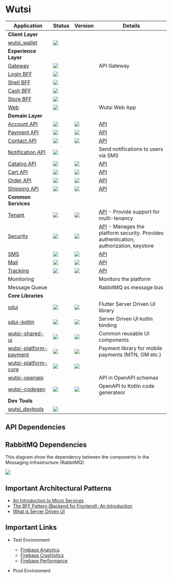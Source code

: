 # Wutsi

| Application                                                               | Status                                                                                         | Version                                                                  | Details                                                                                                                                     |
|---------------------------------------------------------------------------|------------------------------------------------------------------------------------------------|--------------------------------------------------------------------------|---------------------------------------------------------------------------------------------------------------------------------------------|
| **Client Layer**                                                          |
| [wutsi_wallet](https://github.com/wutsi/wutsi_wallet)                     | ![](https://github.com/wutsi/wutsi_wallet/actions/workflows/master.yml/badge.svg)              |                                                                          |                                                                                                                                             |
| **Experience Layer**                                                      |
| [Gateway](https://github.com/wutsi/wutsi-gateway)                         | ![](https://github.com/wutsi/wutsi-gateway/actions/workflows/master.yml/badge.svg)             |                                                                          | API Gateway                                                                                                                                 |
| [Login BFF](https://github.com/wutsi/wutsi-login-bff)                     | ![](https://github.com/wutsi/wutsi-login-bff/actions/workflows/master.yml/badge.svg)           |                                                                          |                                                                                                                                             |
| [Shell BFF](https://github.com/wutsi/wutsi-shell-bff)                     | ![](https://github.com/wutsi/wutsi-shell-bff/actions/workflows/master.yml/badge.svg)           |                                                                          |                                                                                                                                             |
| [Cash BFF](https://github.com/wutsi/wutsi-cash-bff)                       | ![](https://github.com/wutsi/wutsi-cash-bff/actions/workflows/master.yml/badge.svg)            |                                                                          |                                                                                                                                             |
| [Store BFF](https://github.com/wutsi/wutsi-store-bff)                     | ![](https://github.com/wutsi/wutsi-store-bff/actions/workflows/master.yml/badge.svg)           |                                                                          |                                                                                                                                             |
| [Web](https://github.com/wutsi/wutsi-web)                                 | ![](https://github.com/wutsi/wutsi-web/actions/workflows/master.yml/badge.svg)                 |                                                                          | Wutsi Web App                                                                                                                               |
| **Domain Layer**                                                          |
| [Account API](https://github.com/wutsi/wutsi-account-server)              | ![](https://github.com/wutsi/wutsi-account-server/actions/workflows/master.yml/badge.svg)      | ![](https://img.shields.io/github/v/tag/wutsi/wutsi-account-sdk-kotlin)  | [API](https://wutsi.github.io/wutsi-account-server/api/)                                                                                    |
| [Payment API](https://github.com/wutsi/wutsi-payment-server)              | ![](https://github.com/wutsi/wutsi-payment-server/actions/workflows/master.yml/badge.svg)      | ![](https://img.shields.io/github/v/tag/wutsi/wutsi-payment-sdk-kotlin)  | [API](https://wutsi.github.io/wutsi-payment-server/api/)                                                                                    |
| [Contact API](https://github.com/wutsi/wutsi-contact-server)              | ![](https://github.com/wutsi/wutsi-contact-server/actions/workflows/master.yml/badge.svg)      | ![](https://img.shields.io/github/v/tag/wutsi/wutsi-contact-sdk-kotlin)  | [API](https://wutsi.github.io/wutsi-contact-server/api/)                                                                                    |
| [Notification API](https://github.com/wutsi/wutsi-notification-server)    | ![](https://github.com/wutsi/wutsi-notification-server/actions/workflows/master.yml/badge.svg) |                                                                          | Send notifications to users via SMS                                                                                                         |
| [Catalog API](https://github.com/wutsi/wutsi-catalog-server)              | ![](https://github.com/wutsi/wutsi-catalog-server/actions/workflows/master.yml/badge.svg)      | ![](https://img.shields.io/github/v/tag/wutsi/wutsi-catalog-sdk-kotlin)  | [API](https://wutsi.github.io/wutsi-catalog-server/api/)                                                                                    |
| [Cart API](https://github.com/wutsi/wutsi-cart-server)                    | ![](https://github.com/wutsi/wutsi-cart-server/actions/workflows/master.yml/badge.svg)         | ![](https://img.shields.io/github/v/tag/wutsi/wutsi-cart-sdk-kotlin)     | [API](https://wutsi.github.io/wutsi-cart-server/api/)                                                                                       |
| [Order API](https://github.com/wutsi/wutsi-order-server)                  | ![](https://github.com/wutsi/wutsi-order-server/actions/workflows/master.yml/badge.svg)        | ![](https://img.shields.io/github/v/tag/wutsi/wutsi-order-sdk-kotlin)    | [API](https://wutsi.github.io/wutsi-order-server/api/)                                                                                      |
| [Shipping API](https://github.com/wutsi/wutsi-shipping-server)            | ![](https://github.com/wutsi/wutsi-shipping-server/actions/workflows/master.yml/badge.svg)     | ![](https://img.shields.io/github/v/tag/wutsi/wutsi-shipping-sdk-kotlin) | [API](https://wutsi.github.io/wutsi-shipping-server/api/)                                                                                   |
| **Common Services**                                                       |
| [Tenant](https://github.com/wutsi/wutsi-tenant-server)                    | ![](https://github.com/wutsi/wutsi-tenant-server/actions/workflows/master.yml/badge.svg)       | ![](https://img.shields.io/github/v/tag/wutsi/wutsi-tenant-sdk-kotlin)   | [API](https://wutsi.github.io/wutsi-tenant-server/api/) - Provide support for multi-tenancy                                                 |
| [Security](https://github.com/wutsi/wutsi-security-server)                | ![](https://github.com/wutsi/wutsi-security-server/actions/workflows/master.yml/badge.svg)     | ![](https://img.shields.io/github/v/tag/wutsi/wutsi-security-sdk-kotlin) | [API](https://wutsi.github.io/wutsi-security-server/api/) - Manages the platform security. Provides authentication, authorization, keystore |
| [SMS](https://github.com/wutsi/wutsi-sms-server)                          | ![](https://github.com/wutsi/wutsi-sms-server/actions/workflows/master.yml/badge.svg)          | ![](https://img.shields.io/github/v/tag/wutsi/wutsi-sms-sdk-kotlin)      | [API](https://wutsi.github.io/wutsi-sms-server/api/)                                                                                        |
| [Mail](https://github.com/wutsi/wutsi-mail-server)                        | ![](https://github.com/wutsi/wutsi-mail-server/actions/workflows/master.yml/badge.svg)         | ![](https://img.shields.io/github/v/tag/wutsi/wutsi-mail-sdk-kotlin)     | [API](https://wutsi.github.io/wutsi-mail-server/api/)                                                                                       |
| [Tracking](https://github.com/wutsi/wutsi-tracking-server)                | ![](https://github.com/wutsi/wutsi-tracking-server/actions/workflows/master.yml/badge.svg)     | ![](https://img.shields.io/github/v/tag/wutsi/wutsi-tracking-sdk-kotlin) | [API](https://wutsi.github.io/wutsi-tracking-server/api/)                                                                                   |
| Monitoring                                                                |                                                                                                |                                                                          | Monitors the platform                                                                                                                       |
| Message Queue                                                             |                                                                                                |                                                                          | RabbitMQ as message bus                                                                                                                     |
| **Core Libraries**                                                        |
| [sdui](https://github.com/wutsi/sdui)                                     | ![](https://github.com/wutsi/sdui/actions/workflows/master.yml/badge.svg)                      | ![](https://img.shields.io/pub/v/sdui.svg)                               | Flutter Server Driven UI library                                                                                                            |
| [sdui-kotlin](https://github.com/wutsi/sdui-kotlin)                       | ![](https://github.com/wutsi/sdui-kotlin/actions/workflows/master.yml/badge.svg)               | ![](https://img.shields.io/github/v/tag/wutsi/sdui-kotlin.svg)           | Server Driven UI kotlin binding                                                                                                             |
| [wutsi-shared-ui](https://github.com/wutsi/wutsi-shared-ui)               | ![](https://github.com/wutsi/wutsi-shared-ui/actions/workflows/master.yml/badge.svg)           | ![](https://img.shields.io/github/v/tag/wutsi/wutsi-shared-ui.svg)       | Common reusable UI components                                                                                                               |
| [wutsi-platform-payment](https://github.com/wutsi/wutsi-platform-payment) | ![](https://github.com/wutsi/wutsi-platform-payment/actions/workflows/master.yml/badge.svg)    | ![](https://img.shields.io/github/v/tag/wutsi/wutsi-platform-payment)    | Payment library for mobile payments (MTN, OM etc.)                                                                                          |
| [wutsi-platform-core](https://github.com/wutsi/wutsi-platform-core)       | ![](https://github.com/wutsi/wutsi-platform-core/actions/workflows/master.yml/badge.svg)       | ![](https://img.shields.io/github/v/tag/wutsi/wutsi-platform-core)       |                                                                                                                                             |
| [wutsi-openapi](https://github.com/wutsi/wutsi-openapi)                   |                                                                                                |                                                                          | API in OpenAPI schemas                                                                                                                      |
| [wutsi-codegen](https://github.com/wutsi/wutsi-codegen)                   | ![](https://github.com/wutsi/wutsi-codegen/actions/workflows/master.yml/badge.svg)             | ![](https://img.shields.io/github/v/tag/wutsi/wutsi-codegen)             | OpenAPI to Kotlin code generateor                                                                                                           |
| **Dev Tools**                                                             |
| [wutsi_devtools](https://github.com/wutsi/wutsi_devtools)                 | ![](https://github.com/wutsi/wutsi_devtools/actions/workflows/master.yml/badge.svg)            |                                                                          |                                                                                                                                             |

## API Dependencies

## RabbitMQ Dependencies
This diagram show the dependency between the components in the Messaging Infrastructure (RabbitMQ)

![](https://www.plantuml.com/plantuml/png/ZP512eCm44NtEOKNo0MwADwZT37gg4Dr4cP6fRUlO2CIAdQRF-_z3odLG6mQ1-SUosHAFi9xH3QlA3FAi_3tufi4QL3sz-jx3aOjrM0KECKkS-MCzXGZSRT79y15Iw8Mh8vs4wXVH_kjM2yymqpT9i0PsJJXQa7GLssR6iyisxeCxd4O_e4XnXyJd2kHc_LdFW00)

## Important Architectural Patterns
- [An Introduction to Micro Services](https://medium.com/microservicegeeks/an-introduction-to-microservices-a3a7e2297ee0)
- [The BFF Pattern (Backend for Frontend): An Introduction](https://blog.bitsrc.io/bff-pattern-backend-for-frontend-an-introduction-e4fa965128bf)
- [What is Server Driven UI](https://www.judo.app/blog/server-driven-ui/)

## Important Links
- Test Environment
  - [Firebase Analytics](https://console.firebase.google.com/u/0/project/wutsi-wallet-int/analytics/app/android:com.wutsi/overview/~2F%3Ft%3D1637862176262&fpn%3D4026312901&swu%3D1&sgu%3D1&sus%3Dupgraded&cs%3Dapp.m.dashboard.overview&g%3D1)
  - [Firebase Crashlytics](https://console.firebase.google.com/u/0/project/wutsi-wallet-int/crashlytics/app/android:com.wutsi/issues?state=open&time=last-seven-days&type=all&tag=all)
  - [Firebase Performance](https://console.firebase.google.com/u/1/project/wutsi-wallet-int/performance/app/android:com.wutsi/trends)
  
- Prod Environment
